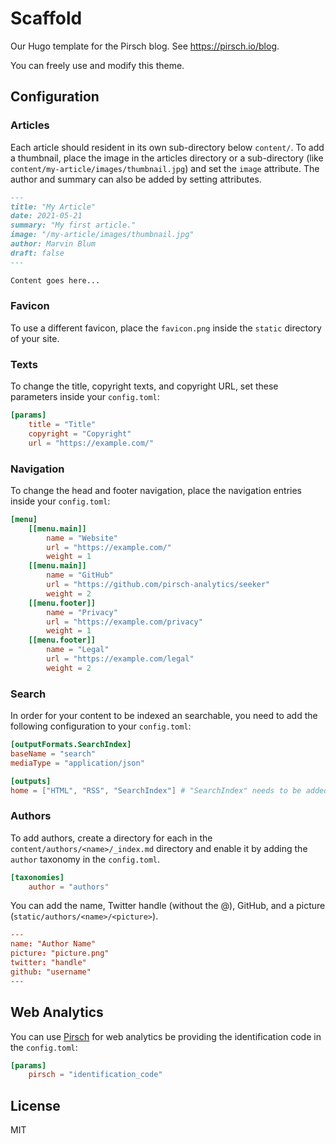 # Scaffold

Our Hugo template for the Pirsch blog. See https://pirsch.io/blog.

You can freely use and modify this theme.

## Configuration

### Articles

Each article should resident in its own sub-directory below `content/`. To add a thumbnail, place the image in the articles directory or a sub-directory (like `content/my-article/images/thumbnail.jpg`) and set the `image` attribute. The author and summary can also be added by setting attributes.

```md
---
title: "My Article"
date: 2021-05-21
summary: "My first article."
image: "/my-article/images/thumbnail.jpg"
author: Marvin Blum
draft: false
---

Content goes here...
```

### Favicon

To use a different favicon, place the `favicon.png` inside the `static` directory of your site.

### Texts

To change the title, copyright texts, and copyright URL, set these parameters inside your `config.toml`:

```toml
[params]
    title = "Title"
    copyright = "Copyright"
    url = "https://example.com/"
```

### Navigation

To change the head and footer navigation, place the navigation entries inside your `config.toml`:

```toml
[menu]
    [[menu.main]]
        name = "Website"
        url = "https://example.com/"
        weight = 1
    [[menu.main]]
        name = "GitHub"
        url = "https://github.com/pirsch-analytics/seeker"
        weight = 2
    [[menu.footer]]
        name = "Privacy"
        url = "https://example.com/privacy"
        weight = 1
    [[menu.footer]]
        name = "Legal"
        url = "https://example.com/legal"
        weight = 2
```

### Search

In order for your content to be indexed an searchable, you need to add the following configuration to your `config.toml`:

```toml
[outputFormats.SearchIndex]
baseName = "search"
mediaType = "application/json"

[outputs]
home = ["HTML", "RSS", "SearchIndex"] # "SearchIndex" needs to be added, HTML and RSS are the default
```

### Authors

To add authors, create a directory for each in the `content/authors/<name>/_index.md` directory and enable it by adding the `author` taxonomy in the `config.toml`.

```toml
[taxonomies]
	author = "authors"
```

You can add the name, Twitter handle (without the @), GitHub, and a picture (`static/authors/<name>/<picture>`).

```toml
---
name: "Author Name"
picture: "picture.png"
twitter: "handle"
github: "username"
---
```

## Web Analytics

You can use [Pirsch](https://pirsch.io/) for web analytics be providing the identification code in the `config.toml`:

```toml
[params]
    pirsch = "identification_code"
```

## License

MIT
